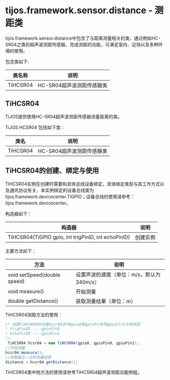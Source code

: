 # tijos.framework.sensor.distance - 测距类

tijos.framework.sensor.distance中包含了与距离测量相关的类，通过例如HC-SR04之类的超声波测距传感器，完成测距的功能，可满足室内、近场以及多种环境的使用。

包含类如下:

| 类名称      | 说明               |
| -------- | ---------------- |
| TiHCSR04 | HC-SR04超声波测距传感器类 |



## TiHCSR04

TiJOS提供使用HC-SR04超声波测距传感器测量距离的类。

TiJOS HCSR04 包括如下类：

| 类名       | 说明               |
| -------- | ---------------- |
| TiHCSR04 | HC-SR04超声波测距传感器类 |



## TiHCSR04的创建、绑定与使用

TiHCSR04实例在创建时需要和具体总线设备绑定，具体绑定类型与其工作方式以及通讯协议有关，本实例绑定的设备总线类为 tijos.framework.devicecenter.TiGPIO；设备总线的使用请参考：tijos.framework.devicecenter。



构造器如下：

| 构造器                                      | 说明   |
| ---------------------------------------- | ---- |
| TiHCSR04(TiGPIO gpio, int trigPinID, int echoPinID) | 创建实例 |



主要方法如下：

| 方法                          | 说明                        |
| --------------------------- | ------------------------- |
| void setSpeed(double speed) | 设置声波的速度（单位：m/s，默认为340m/s） |
| void measure()              | 开始测量                      |
| double getDistance()        | 获取测量结果（单位：m）              |

TiHCSR04测距方法的使用：

```java
/* 创建TiHCSR04的对象hcsr04并将gpio0和gpioPin0和gpioPin1与其绑定
* trigPinID ----gpioPin0
* echoPinID ----gpioPin1
*/	
 TiHCSR04 hcsr04 = new TiHCSR04(gpio0, gpioPin0, gpioPin1);
//开始测量
hcsr04.measure();
//获取最近一次的测量结果
distance = hcsr04.getDistance();
```

TiHCSR04类中他方法的使用请参考TiHCSR04超声波测距功能例程。
